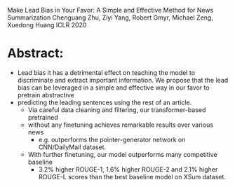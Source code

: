 Make Lead Bias in Your Favor: A Simple and Effective Method for News Summarization
Chenguang Zhu, Ziyi Yang, Robert Gmyr, Michael Zeng, Xuedong Huang
ICLR 2020

# Abstract:

* Lead bias it has a detrimental effect on teaching the model to discriminate
  and extract important information. We propose that the lead bias can be
  leveraged in a simple and effective way in our favor to pretrain abstractive
* predicting the leading sentences using the rest of an article.
  * Via careful data cleaning and filtering, our transformer-based pretrained
  * without any finetuning achieves remarkable results over various news
    * e.g. outperforms the pointer-generator network on CNN/DailyMail dataset.
  * With further finetuning, our model outperforms many competitive baseline
    * 3.2% higher ROUGE-1, 1.6% higher ROUGE-2 and 2.1% higher ROUGE-L scores
      than the best baseline model on XSum dataset.
